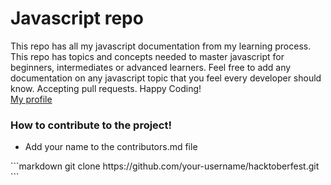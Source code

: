 <h1>Javascript repo</h1>
<p>This repo has all my javascript documentation from my learning process. This repo has topics and concepts needed to master javascript for beginners, intermediates or advanced learners. Feel free to add any documentation on any javascript topic that you feel every developer should know. Accepting pull requests. Happy Coding! <br>
<a href='https://github.com/Lynch23'>My profile</a></p>
<h3>How to contribute to the project!</h3>
<ul>
<li>Add your name to the contributors.md file</li>
</ul>
```markdown
git clone https://github.com/your-username/hacktoberfest.git
```

